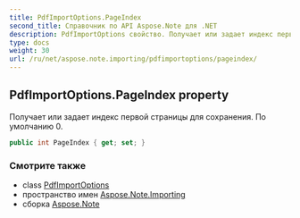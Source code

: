 ```yaml
---
title: PdfImportOptions.PageIndex
second_title: Справочник по API Aspose.Note для .NET
description: PdfImportOptions свойство. Получает или задает индекс первой страницы для сохранения. По умолчанию 0.
type: docs
weight: 30
url: /ru/net/aspose.note.importing/pdfimportoptions/pageindex/
---
```

## PdfImportOptions.PageIndex property

Получает или задает индекс первой страницы для сохранения. По умолчанию 0.

```csharp
public int PageIndex { get; set; }
```

### Смотрите также

* class [PdfImportOptions](../)
* пространство имен [Aspose.Note.Importing](../../pdfimportoptions/)
* сборка [Aspose.Note](../../../)


